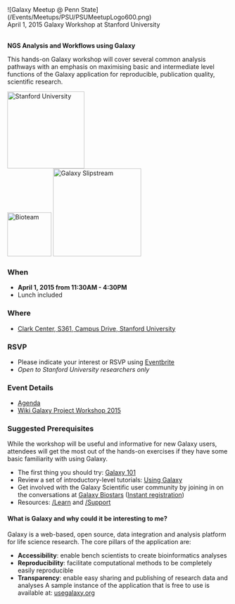 <div class='center'>![Galaxy Meetup @ Penn State](/Events/Meetups/PSU/PSUMeetupLogo600.png)</div>

<div class="title">April 1, 2015 Galaxy Workshop at Stanford University</div>
<br />

**NGS Analysis and Workflows using Galaxy**

This hands-on Galaxy workshop will cover several common analysis pathways with an emphasis on maximising basic and intermediate level functions of the Galaxy application for reproducible, publication quality, scientific research.

<div class='right'><a href='http://www.stanford.edu/'><img src='/Images/Logos/Stanford.jpeg.md' alt='Stanford University' width=175 /></a> <br /> <a href='http://bioteam.net/'><img src='/Images/Logos/BioTeamLogo154.gif.md' alt='Bioteam' width=100 /></a> <a href='http://bioteam.net/slipstream/galaxy-edition/'><img src='/Images/Logos/SlipStreamApplianceLogoTrimmed.png' alt='Galaxy Slipstream' width=200 /></a> <br /> </div> 

### When

* **April 1, 2015 from 11:30AM - 4:30PM**
* Lunch included

### Where
* [Clark Center, S361, Campus Drive, Stanford University](https://biox.stanford.edu/about/building-services/room-scheduling/seminar-room-s361)

### RSVP
* Please indicate your interest or RSVP using [Eventbrite](https://www.eventbrite.com/e/2015-galaxy-workshop-at-stanford-tickets-16141341186)
* *Open to Stanford University researchers only*

### Event Details
* [Agenda](https://docs.google.com/document/d/1VllhRCALRLvEAhcfiAou0c_p4bVlobBY-Rx3xB9UwzY/edit?usp=sharing)
* [Wiki Galaxy Project Workshop 2015](/Teach/Resource/GalaxyProjectWorkshop2015)

### Suggested Prerequisites
While the workshop will be useful and informative for new Galaxy users, attendees will get the most out of the hands-on exercises if they have some basic familiarity with using Galaxy.
* The first thing you should try: [Galaxy 101](https://usegalaxy.org/u/aun1/p/galaxy101)
* Review a set of introductory-level tutorials: [Using Galaxy](https://usegalaxy.org/u/galaxyproject/p/using-galaxy-2012)
* Get involved with the Galaxy Scientific user community by joining in on the conversations at [Galaxy Biostars](https://biostar.usegalaxy.org) ([Instant registration](https://wiki.galaxyproject.org/Support/Biostar))
* Resources: [/Learn](/Learn) and [/Support](/Support)

#### What is Galaxy and why could it be interesting to me?
Galaxy is a web-based, open source, data integration and analysis platform for life science research. The core pillars of the application are:
* **Accessibility**: enable bench scientists to create bioinformatics analyses
* **Reproducibility**: facilitate computational methods to be completely easily reproducible
* **Transparency**: enable easy sharing and publishing of research data and analyses
A sample instance of the application that is free to use is available at: [usegalaxy.org](https://usegalaxy.org/)
